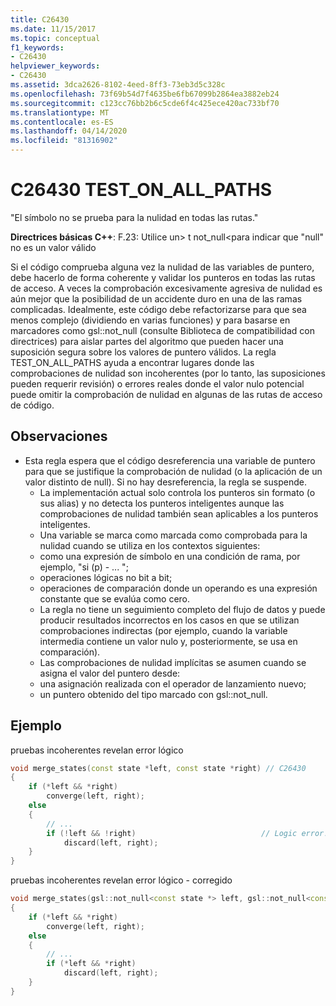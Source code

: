 ```yaml
---
title: C26430
ms.date: 11/15/2017
ms.topic: conceptual
f1_keywords:
- C26430
helpviewer_keywords:
- C26430
ms.assetid: 3dca2626-8102-4eed-8ff3-73eb3d5c328c
ms.openlocfilehash: 73f69b54d7f4635be6fb67099b2864ea3882eb24
ms.sourcegitcommit: c123cc76bb2b6c5cde6f4c425ece420ac733bf70
ms.translationtype: MT
ms.contentlocale: es-ES
ms.lasthandoff: 04/14/2020
ms.locfileid: "81316902"
---
```

# <a name="c26430-test_on_all_paths"></a>C26430 TEST_ON_ALL_PATHS

"El símbolo no se prueba para la nulidad en todas las rutas."

**Directrices básicas C++**: F.23: Utilice un> t not_null\<para indicar que "null" no es un valor válido

Si el código comprueba alguna vez la nulidad de las variables de puntero, debe hacerlo de forma coherente y validar los punteros en todas las rutas de acceso. A veces la comprobación excesivamente agresiva de nulidad es aún mejor que la posibilidad de un accidente duro en una de las ramas complicadas. Idealmente, este código debe refactorizarse para que sea menos complejo (dividiendo en varias funciones) y para basarse en marcadores como gsl::not_null (consulte Biblioteca de compatibilidad con directrices) para aislar partes del algoritmo que pueden hacer una suposición segura sobre los valores de puntero válidos. La regla TEST_ON_ALL_PATHS ayuda a encontrar lugares donde las comprobaciones de nulidad son incoherentes (por lo tanto, las suposiciones pueden requerir revisión) o errores reales donde el valor nulo potencial puede omitir la comprobación de nulidad en algunas de las rutas de acceso de código.

## <a name="remarks"></a>Observaciones

- Esta regla espera que el código desreferencia una variable de puntero para que se justifique la comprobación de nulidad (o la aplicación de un valor distinto de null). Si no hay desreferencia, la regla se suspende.
  - La implementación actual solo controla los punteros sin formato (o sus alias) y no detecta los punteros inteligentes aunque las comprobaciones de nulidad también sean aplicables a los punteros inteligentes.
  - Una variable se marca como marcada como comprobada para la nulidad cuando se utiliza en los contextos siguientes:
  - como una expresión de símbolo en una condición de rama, por ejemplo, "si (p) - ... ";
  - operaciones lógicas no bit a bit;
  - operaciones de comparación donde un operando es una expresión constante que se evalúa como cero.
  - La regla no tiene un seguimiento completo del flujo de datos y puede producir resultados incorrectos en los casos en que se utilizan comprobaciones indirectas (por ejemplo, cuando la variable intermedia contiene un valor nulo y, posteriormente, se usa en comparación).
  - Las comprobaciones de nulidad implícitas se asumen cuando se asigna el valor del puntero desde:
  - una asignación realizada con el operador de lanzamiento nuevo;
  - un puntero obtenido del tipo marcado con gsl::not_null.

## <a name="example"></a>Ejemplo

pruebas incoherentes revelan error lógico

```cpp
void merge_states(const state *left, const state *right) // C26430
{
    if (*left && *right)
        converge(left, right);
    else
    {
        // ...
        if (!left && !right)                            // Logic error!
            discard(left, right);
    }
}
```

pruebas incoherentes revelan error lógico - corregido

```cpp
void merge_states(gsl::not_null<const state *> left, gsl::not_null<const state *> right)
{
    if (*left && *right)
        converge(left, right);
    else
    {
        // ...
        if (*left && *right)
            discard(left, right);
    }
}
```
